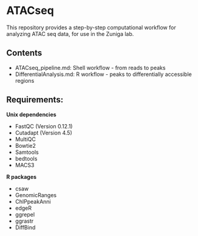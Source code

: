 # ATACseq

This repository provides a step-by-step computational workflow for analyzing ATAC seq data, for use in the Zuniga lab. 

## Contents
- ATACseq_pipeline.md: Shell workflow - from reads to peaks
- DifferentialAnalysis.md: R workflow - peaks to differentially accessible regions

## Requirements: 
**Unix dependencies**
- FastQC (Version 0.12.1)
- Cutadapt (Version 4.5)
- MultiQC
- Bowtie2
- Samtools
- bedtools
- MACS3

**R packages**
- csaw
- GenomicRanges
- ChIPpeakAnni
- edgeR
- ggrepel
- ggrastr
- DiffBind
